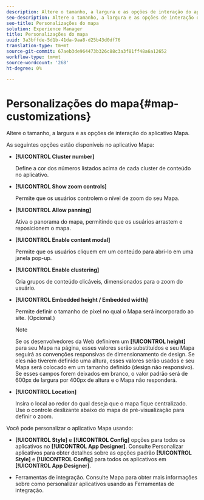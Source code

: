 ```yaml
---
description: Altere o tamanho, a largura e as opções de interação do aplicativo Mapa.
seo-description: Altere o tamanho, a largura e as opções de interação do aplicativo Mapa.
seo-title: Personalizações do mapa
solution: Experience Manager
title: Personalizações do mapa
uuid: 3a3bffde-5d1b-41da-9aa8-d25b43d0df76
translation-type: tm+mt
source-git-commit: 67aeb3de964473b326c88c3a3f81ff48a6a12652
workflow-type: tm+mt
source-wordcount: '268'
ht-degree: 0%

---
```



# Personalizações do mapa{#map-customizations}

Altere o tamanho, a largura e as opções de interação do aplicativo Mapa.



As seguintes opções estão disponíveis no aplicativo Mapa:

* **[!UICONTROL Cluster number]**

   Define a cor dos números listados acima de cada cluster de conteúdo no aplicativo.

* **[!UICONTROL Show zoom controls]**

   Permite que os usuários controlem o nível de zoom do seu Mapa.

* **[!UICONTROL Allow panning]**

   Ativa o panorama do mapa, permitindo que os usuários arrastem e reposicionem o mapa.

* **[!UICONTROL Enable content modal]**

   Permite que os usuários cliquem em um conteúdo para abri-lo em uma janela pop-up.

* **[!UICONTROL Enable clustering]**

   Cria grupos de conteúdo clicáveis, dimensionados para o zoom do usuário.

* **[!UICONTROL Embedded height / Embedded width]**

   Permite definir o tamanho de pixel no qual o Mapa será incorporado ao site. (Opcional.)

   >[!NOTE]
   >
   >Se os desenvolvedores da Web definirem um **[!UICONTROL height]** para seu Mapa na página, esses valores serão substituídos e seu Mapa seguirá as convenções responsivas de dimensionamento de design. Se eles não tiverem definido uma altura, esses valores serão usados e seu Mapa será colocado em um tamanho definido (design não responsivo). Se esses campos forem deixados em branco, o valor padrão será de 600px de largura por 400px de altura e o Mapa não responderá.

* **[!UICONTROL Location]**

   Insira o local ao redor do qual deseja que o mapa fique centralizado. Use o controle deslizante abaixo do mapa de pré-visualização para definir o zoom.

Você pode personalizar o aplicativo Mapa usando:

* **[!UICONTROL Style]** e  **[!UICONTROL Config]** opções para todos os aplicativos no  **[!UICONTROL App Designer]**. Consulte Personalizar aplicativos para obter detalhes sobre as opções padrão **[!UICONTROL Style]** e **[!UICONTROL Config]** para todos os aplicativos em **[!UICONTROL App Designer]**.

* Ferramentas de integração. Consulte Mapa para obter mais informações sobre como personalizar aplicativos usando as Ferramentas de integração.

